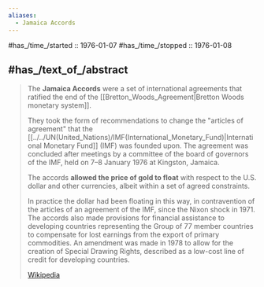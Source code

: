 ```yaml
---
aliases:
  - Jamaica Accords
---
```



#has_/time_/started :: 1976-01-07 
#has_/time_/stopped :: 1976-01-08 

## #has_/text_of_/abstract 

> The **Jamaica Accords** were a set of international agreements 
> that ratified the end of the [[Bretton_Woods_Agreement|Bretton Woods monetary system]]. 
> 
> They took the form of recommendations to change the "articles of agreement" 
> that the [[../../UN(United_Nations)/IMF(International_Monetary_Fund)|International Monetary Fund]] (IMF) was founded upon. 
> The agreement was concluded after meetings by a committee of the board of governors of the IMF, 
> held on 7–8 January 1976 at Kingston, Jamaica.
>
> The accords __allowed the price of gold to float__ with respect to the U.S. dollar and other currencies, 
> albeit within a set of agreed constraints. 
> 
> In practice the dollar had been floating in this way, 
> in contravention of the articles of an agreement of the IMF, since the Nixon shock in 1971. 
> The accords also made provisions for financial assistance to developing countries 
> representing the Group of 77 member countries 
> to compensate for lost earnings from the export of primary commodities. 
> An amendment was made in 1978 to allow for the creation of Special Drawing Rights, 
> described as a low-cost line of credit for developing countries.
>
> [Wikipedia](https://en.wikipedia.org/wiki/Jamaica%20Accords) 


